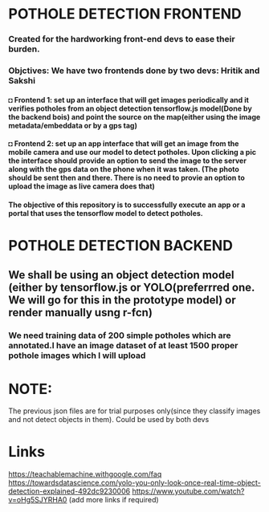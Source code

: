 # POTHOLE DETECTION FRONTEND
<h3>Created for the hardworking front-end devs to ease their burden.</h3>
<h3>Objctives: We have two frontends done by two devs: Hritik and Sakshi</h3>
<h4>◘ Frontend 1: set up an interface that will get images periodically and it verifies potholes from an object detection tensorflow.js model(Done by the backend bois) and point the source on the map(either using the image metadata/embeddata or by a gps tag)</h4>
<h4>◘ Frontend 2: set up an app interface that will get an image from the mobile camera and use our model to detect potholes. Upon clicking a pic the interface should provide an option to send the image to the server along with the gps data on the phone when it was taken. (The photo should be sent then and there. There is no need to provie an option to upload the image as live camera does that) </h4>
<h4> The objective of this repository is to successfully execute an app or a portal that uses the tensorflow model to detect potholes.</h4>

# POTHOLE DETECTION BACKEND
<h2>We shall be using an object detection model (either by tensorflow.js or YOLO(preferrred one. We will go for this in the prototype model) or render manually usng r-fcn)</h2>
<h3>We need training data of 200 simple potholes which are annotated.I have an image dataset of at least 1500 proper pothole images which I will upload</h3>

# NOTE:
The previous json files are for trial purposes only(since they classify images and not detect objects in them). Could be used by both devs  
# Links
https://teachablemachine.withgoogle.com/faq
https://towardsdatascience.com/yolo-you-only-look-once-real-time-object-detection-explained-492dc9230006
https://www.youtube.com/watch?v=oHg5SJYRHA0 
(add more links if required)
